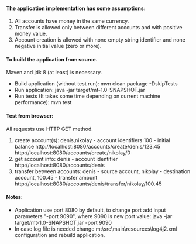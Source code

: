 #### The application implementation has some assumptions:
1. All accounts have money in the same currency.
2. Transfer is allowed only between different accounts and with positive money value.
3. Account creation is allowed with none empty string identifier and none negative initial value (zero or more).

#### To build the application from source.
Maven and jdk 8 (at least) is necessary.	
- Build application (without test run):
	mvn clean package -DskipTests
- Run application:
	java -jar target/mt-1.0-SNAPSHOT.jar
- Run tests (It takes some time depending on current machine performance):
	mvn test
	
#### Test from browser:
All requests use HTTP GET method.
1. create account(s):
denis,nikolay - account identifiers
100 - initial balance
http://localhost:8080/accounts/create/denis/123.45
http://localhost:8080/accounts/create/nikolay/0
2. get account info:
denis - account identifier
http://localhost:8080/accounts/denis
3. transfer between accounts:
denis - source account,
nikolay - destination account,
100.45 - transfer amount
http://localhost:8080/accounts/denis/transfer/nikolay/100.45
		
#### Notes:
- Application use port 8080 by default,	to change port add input parameters "-port 9090", where 9090 is new port value:
	java -jar target/mt-1.0-SNAPSHOT.jar -port 9090
- In case log file is needed change mt\src\main\resources\log4j2.xml configuration and rebuild application.

